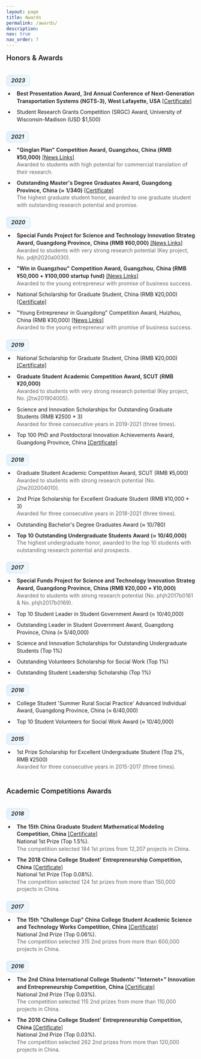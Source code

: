 ```yaml
---
layout: page
title: Awards
permalink: /awards/
description: 
nav: true
nav_order: 7
---
```


<style>
/* 基础样式 */
.honors-container {
  margin-bottom: 5px;
}

.awards-list {
  list-style-type: disc;
  padding-left: 1.5em;
  margin-top: 0;
}

.awards-list li {
  position: relative;
  padding-left: 0.5em;
  margin-bottom: 0.5em;
  padding-bottom: 0.2em;
  border-bottom: none;
  line-height: 1.4;
}

.awards-list li:last-child {
  border-bottom: none;
}

/* 移除悬停效果 */
.awards-list li:hover {
  background-color: transparent;
  padding-left: 0.5em;
  border-radius: 0;
}

/* 移除图标样式 */
.awards-list li:before {
  content: none;
}

.academic-awards li:before {
  content: none;
}

.scholarships-list li:before {
  content: none;
}

.competitions-list li:before {
  content: none;
}

.awards-list li:hover:before {
  transform: none;
}

/* 标题样式 */
h4 {
  position: relative;
  padding-bottom: 10px;
  margin-bottom: 20px;
  margin-top: 40px;
  color: var(--global-text-color);
  font-size: 1.3em;
  font-weight: 600;
}

h4:first-of-type {
  margin-top: 0;
}

h4:after {
  content: "";
  position: absolute;
  bottom: 0;
  left: 0;
  width: 50px;
  height: 3px;
  background: var(--global-theme-color);
  border-radius: 3px;
}

h5 {
  margin-top: 5px;
  margin-bottom: 10px;
  color: var(--global-text-color);
  font-size: 1.05em;
  font-weight: 600;
  padding-left: 0;
  border-left: none;
  position: relative;
  display: inline-block;
  background: linear-gradient(120deg, rgba(33, 150, 243, 0.12), rgba(3, 169, 244, 0.05));
  padding: 5px 12px;
  border-radius: 8px;
  border: 1px solid rgba(33, 150, 243, 0.15);
  box-shadow: 0 2px 4px rgba(33, 150, 243, 0.05);
  transition: all 0.3s ease;
}

h5:hover {
  transform: translateY(-1px);
  box-shadow: 0 4px 8px rgba(33, 150, 243, 0.1);
  background: linear-gradient(120deg, rgba(33, 150, 243, 0.18), rgba(3, 169, 244, 0.08));
}

/* 强调文本 */
.awards-list li strong {
  font-weight: 600;
  letter-spacing: 0.01em;
}

/* 描述文本样式 */
.award-description {
  display: inline-block;
  font-size: 1em;
  color: var(--global-text-color-light, #666);
  font-style: normal;
  margin-top: 0;
  line-height: 1.4;
}

/* 保留但优化br标签 */
.awards-list li br {
  display: block;
  content: "";
  margin: 0;
  line-height: 1;
}

/* 年份标签样式 */
.award-year {
  display: inline-block;
  font-size: 0.85em;
  padding: 2px 8px;
  margin-right: 8px;
  border-radius: 12px;
  font-weight: 500;
  vertical-align: middle;
  background-color: rgba(156, 39, 176, 0.1);
  color: rgba(156, 39, 176, 0.8);
  border: 1px solid rgba(156, 39, 176, 0.2);
}

/* 证书链接样式 */
.awards-list a {
  display: inline-block;
  transition: transform 0.2s;
}

.awards-list a:hover {
  transform: translateY(-1px);
}

/* 响应式调整 */
@media (max-width: 768px) {
  .awards-list li {
    padding-left: 2em;
    padding-bottom: 0.8em;
    margin-bottom: 1em;
  }
  
  h5 {
    font-size: 1.1em;
    padding-left: 0;
  }
}
</style>

<h4 style="text-align: left;">Honors & Awards</h4>

<div class="honors-container">
  <h5 style="text-align: left;">2023</h5>
  <ul class="awards-list">
    <li><strong>Best Presentation Award, 3rd Annual Conference of Next-Generation Transportation Systems (NGTS-3), West Lafayette, USA </strong> <a href="{{ '/assets/honors/2023-Best-Presentation-Award.pdf' | relative_url }}" target="_blank">[Certificate]</a> </li>
    <li>Student Research Grants Competition (SRGC) Award, University of Wisconsin-Madison (USD $1,500)</li>
  </ul>
</div>

<div class="honors-container">
  <h5 style="text-align: left;">2021</h5>
  <ul class="awards-list">
    <li><strong>"Qinglan Plan" Competition Award, Guangzhou, China (RMB ¥50,000)</strong> <a href="{{ 'https://www.panyu.gov.cn/tgl/qkgsxj/content/post_6903583.html' | relative_url }}" target="_blank">[News Links]</a> <br>
    <span class="award-description">Awarded to students with high potential for commercial translation of their research.</span></li>
    <li><strong>Outstanding Master's Degree Graduates Award, Guangdong Province, China (≈ 1/340) </strong> <a href="{{ '/assets/honors/2021-outstanding-graduate-guangdong-province.jpg' | relative_url }}" target="_blank">[Certificate]</a>  <br>
    <span class="award-description">The highest graduate student honor, awarded to one graduate student with outstanding research potential and promise.</span></li>
  </ul>
</div>

<div class="honors-container">
  <h5 style="text-align: left;">2020</h5>
  <ul class="awards-list">
    <li><strong>Special Funds Project for Science and Technology Innovation Strateg Award, Guangdong Province, China (RMB ¥60,000) </strong><a href="{{ 'https://www.gdcyl.org/xxb/ShowArticle.asp?ArticleID=241940' | relative_url }}" target="_blank">[News Links]</a> <br>
    <span class="award-description">Awarded to students with very strong research potential (Key project, No. pdjh2020a0030).</span></li>
    <li><strong> "Win in Guangzhou" Competition Award, Guangzhou, China (RMB ¥50,000 + ¥100,000 startup fund)</strong> <a href="{{ 'https://www.gz.gov.cn/zwgk/zdly/jycy/gzdt/content/mpost_6999222.html' | relative_url }}" target="_blank">[News Links]</a> <br>
    <span class="award-description">Awarded to the young entrepreneur with promise of business success.</span></li>
    <li>National Scholarship for Graduate Student, China (RMB ¥20,000) <a href="{{ '/assets/honors/2020-national-scholarship.jpg' | relative_url }}" target="_blank">[Certificate]</a></li>
    <li>"Young Entrepreneur in Guangdong" Competition Award, Huizhou, China (RMB ¥30,000) <a href="{{ 'https://baijiahao.baidu.com/s?id=1672187346796437301&wfr=spider&for=pc' | relative_url }}" target="_blank">[News Links]</a> <br>
    <span class="award-description">Awarded to the young entrepreneur with promise of business success.</span></li>
  </ul>
</div>

<div class="honors-container">
  <h5 style="text-align: left;">2019</h5>
  <ul class="awards-list">
    <li>National Scholarship for Graduate Student, China (RMB ¥20,000) <a href="{{ '/assets/honors/2019-national-scholarship.jpg' | relative_url }}" target="_blank">[Certificate]</a></li>
    <li><strong>Graduate Student Academic Competition Award, SCUT (RMB ¥20,000)</strong><br>
    <span class="award-description">Awarded to students with very strong research potential (Key project, No. j2tw201904005).</span></li>
    <li>Science and Innovation Scholarships for Outstanding Graduate Students (RMB ¥2500 * 3) 
    <span class="award-description">Awarded for three consecutive years in 2019-2021 (three times).</span></li>
    <li>Top 100 PhD and Postdoctoral Innovation Achievements Award, Guangdong Province, China <a href="{{ '/assets/honors/2019-100-PhD-and-Postdoctoral-Innovation.pdf' | relative_url }}" target="_blank">[Certificate]</a> </li>
  </ul>
</div>

<div class="honors-container">
  <h5 style="text-align: left;">2018</h5>
  <ul class="awards-list">
    <li>Graduate Student Academic Competition Award, SCUT (RMB ¥5,000)<br>
    <span class="award-description">Awarded to students with strong research potential (No. j2tw202004010).</span></li>
    <li>2nd Prize Scholarship for Excellent Graduate Student (RMB ¥10,000 * 3)<br>
    <span class="award-description">Awarded for three consecutive years in 2018-2021 (three times).</span></li>
    <li>Outstanding Bachelor's Degree Graduates Award (≈ 10/780)</li>
    <li><strong>Top 10 Outstanding Undergraduate Students Award (≈ 10/40,000) </strong> <br>
    <span class="award-description">The highest undergraduate honor, awarded to the top 10 students with outstanding research potential and prospects.</span></li>
  </ul>
</div>

<div class="honors-container">
  <h5 style="text-align: left;">2017</h5>
  <ul class="awards-list">
    <li><strong>Special Funds Project for Science and Technology Innovation Strateg Award, Guangdong Province, China (RMB ¥20,000 + ¥10,000) </strong> <br>
    <span class="award-description">Awarded to students with strong research potential (No. phjh2017b0161 & No. phjh2017b0169).</span></li>
    <li>Top 10 Student Leader in Student Government Award (≈ 10/40,000)</li>
    <li>Outstanding Leader in Student Government Award, Guangdong Province, China (≈ 5/40,000)</li>
    <li>Science and Innovation Scholarships for Outstanding Undergraduate Students (Top 1%)</li>
    <li>Outstanding Volunteers Scholarship for Social Work (Top 1%)</li>
    <li>Outstanding Student Leadership Scholarship (Top 1%)</li>
  </ul>
</div>

<div class="honors-container">
  <h5 style="text-align: left;">2016</h5>
  <ul class="awards-list">
    <li>College Student 'Summer Rural Social Practice' Advanced Individual Award, Guangdong Province, China (≈ 6/40,000)</li>
    <li>Top 10 Student Volunteers for Social Work Award (≈ 10/40,000)</li>
  </ul>
</div>

<div class="honors-container">
  <h5 style="text-align: left;">2015</h5>
  <ul class="awards-list">
    <li>1st Prize Scholarship for Excellent Undergraduate Student (Top 2%, RMB ¥2500)<br>
    <span class="award-description">Awarded for three consecutive years in 2015-2017 (three times).</span></li>
  </ul>
</div>

<h4 style="text-align: left;">Academic Competitions Awards</h4>

<div class="honors-container">
  <h5 style="text-align: left;">2018</h5>
  <ul class="awards-list">
    <li><strong>The 15th China Graduate Student Mathematical Modeling Competition, China</strong> <a href="{{ '/assets/honors/2018-mathematical-modeling-competition.pdf' | relative_url }}" target="_blank">[Certificate]</a><br>
    National 1st Prize (Top 1.5%).<br>
    <span class="award-description">The competition selected 184 1st prizes from 12,207 projects in China.</span></li>
    <li><strong>The 2018 China College Student' Entrepreneurship Competition, China</strong> <a href="{{ '/assets/honors/2018-student-entrepreneurship-competition.jpg' | relative_url }}" target="_blank">[Certificate]</a><br>
    National 1st Prize (Top 0.08%).<br>
    <span class="award-description">The competition selected 124 1st prizes from more than 150,000 projects in China.</span></li>
  </ul>
</div>

<div class="honors-container">
  <h5 style="text-align: left;">2017</h5>
  <ul class="awards-list">
    <li><strong>The 15th "Challenge Cup" China College Student Academic Science and Technology Works Competition, China</strong> <a href="{{ '/assets/honors/2017-challenge-cup-competition.jpg' | relative_url }}" target="_blank">[Certificate]</a><br>
    National 2nd Prize (Top 0.06%).<br>
    <span class="award-description">The competition selected 315 2nd prizes from more than 600,000 projects in China.</span></li>
  </ul>
</div>

<div class="honors-container">
  <h5 style="text-align: left;">2016</h5>
  <ul class="awards-list">
    <li><strong>The 2nd China International College Students' "Internet+" Innovation and Entrepreneurship Competition, China</strong> <a href="{{ '/assets/honors/2016-internet-entrepreneurship-competition.pdf' | relative_url }}" target="_blank">[Certificate]</a><br>
    National 2nd Prize (Top 0.03%).<br>
    <span class="award-description">The competition selected 115 2nd prizes from more than 110,000 projects in China.</span></li>
    <li><strong>The 2016 China College Student' Entrepreneurship Competition, China</strong> <a href="{{ '/assets/honors/2016-student-entrepreneurship-competition.pdf' | relative_url }}" target="_blank">[Certificate]</a><br>
    National 2nd Prize (Top 0.03%).<br>
    <span class="award-description">The competition selected 262 2nd prizes from more than 120,000 projects in China.</span></li>
  </ul>
</div> 